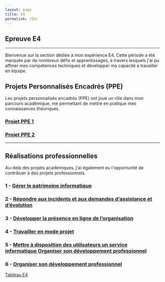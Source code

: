 ```yaml
---
layout: page
title: E4
permalink: /E4/
---
```

## Epreuve E4
---
Bienvenue sur la section dédiée à mon expérience E4. Cette période a été marquée par de nombreux défis et apprentissages, à travers lesquels j'ai pu affiner mes compétences techniques et développer ma capacité à travailler en équipe.

## Projets Personnalisés Encadrés (PPE)

Les projets personnalisés encadrés (PPE) ont joué un rôle dans mon parcours académique, me permettant de mettre en pratique mes connaissances théoriques.

### [Projet PPE 1](PPE1) 

### [Projet PPE 2](PPE2)

---


## Réalisations professionnelles

Au-delà des projets académiques, j'ai également eu l'opportunité de contribuer à des projets professionnels.

### 1 - [Gérer le patrimoine informatique](GPI)

### 2 - [Répondre aux incidents et aux demandes d’assistance et d’évolution](RI)

### 3 - [Développer la présence en ligne de l’organisation](DPL)

### 4 - [Travailler en mode projet](TMP)

### 5 - [Mettre à disposition des utilisateurs un service informatique Organiser son développement professionnel](MDSI)

### 6 - [Organiser son développement professionnel](ODP)


[Tableau E4](https://drive.google.com/file/d/1MN4WjJKRVB_yolwi78lVclZew_assRf2/view?usp=sharing)


